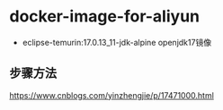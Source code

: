 # docker-image-for-aliyun
- eclipse-temurin:17.0.13_11-jdk-alpine  openjdk17镜像



## 步骤方法
https://www.cnblogs.com/yinzhengjie/p/17471000.html
